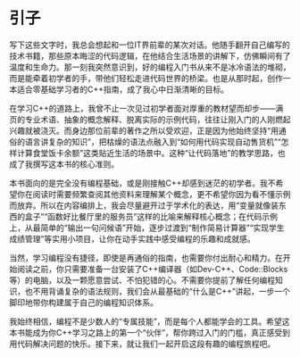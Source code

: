 # 引子

写下这些文字时，我总会想起和一位IT界前辈的某次对话。他随手翻开自己编写的技术书籍，那些原本晦涩的代码逻辑，在他结合生活场景的讲解下，仿佛瞬间有了温度和生命力。那一刻我突然意识到，好的编程入门书从来不是冰冷语法的堆砌，而是能牵着初学者的手，带他们轻松走进代码世界的桥梁。也是从那时起，创作一本适合零基础学习者的C++指南，成了我心中日渐清晰的目标。

在学习C++的道路上，我曾不止一次见过初学者面对厚重的教材望而却步——满页的专业术语、抽象的概念解释、脱离实际的示例代码，往往让刚入门的人刚燃起兴趣就被浇灭。而身边那位前辈的著作之所以受欢迎，正是因为他始终坚持“用通俗的语言讲复杂的知识”，把枯燥的语法点融入到“如何用代码实现自动售货机”“怎样计算食堂饭卡余额”这类贴近生活的场景中。这种“让代码落地”的教学思路，也成了我撰写这本书的核心准则。

本书面向的是完全没有编程基础，或是刚接触C++却感到迷茫的初学者。我不希望你在阅读时需要频繁查阅其他资料来理解某个概念，更不希望你因为看不懂示例而放弃。所以在内容编排上，我会尽量避开过于学术化的表达，用“变量就像装东西的盒子”“函数好比餐厅里的服务员”这样的比喻来解释核心概念；在代码示例上，从最简单的“输出一句问候语”开始，逐步过渡到“制作简易计算器”“实现学生成绩管理”等实用小项目，让你在动手实践中感受编程的乐趣和成就感。

当然，学习编程没有捷径，即使是再通俗的指南，也需要你付出耐心和精力。在开始阅读之前，你只需要准备一台安装了C++编译器（如Dev-C++、Code::Blocks等）的电脑，以及一颗愿意尝试、不怕犯错的心。不需要你提前了解任何编程知识，也不用背诵复杂的语法规则，我们会从最基础的“什么是C++”讲起，一步一个脚印地带你构建属于自己的编程知识体系。

我始终相信，编程不是少数人的“专属技能”，而是每个人都能学会的工具。希望这本书能成为你C++学习之路上的第一个“伙伴”，帮你跨过入门的门槛，真正感受到用代码解决问题的快乐。接下来，就让我们一起开启这段有趣的编程旅程吧。
